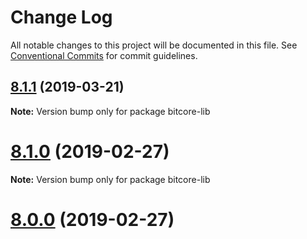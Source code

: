 # Change Log

All notable changes to this project will be documented in this file.
See [Conventional Commits](https://conventionalcommits.org) for commit guidelines.

## [8.1.1](https://github.com/bitpay/bitcore-lib/compare/v8.1.0...v8.1.1) (2019-03-21)

**Note:** Version bump only for package bitcore-lib





# [8.1.0](https://github.com/bitpay/bitcore-lib/compare/v5.0.0-beta.44...v8.1.0) (2019-02-27)

**Note:** Version bump only for package bitcore-lib





# [8.0.0](https://github.com/bitpay/bitcore-lib/compare/v5.0.0-beta.44...v8.0.0) (2019-02-27)
